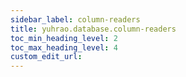 ```yaml
---
sidebar_label: column-readers
title: yuhrao.database.column-readers
toc_min_heading_level: 2
toc_max_heading_level: 4
custom_edit_url:
---
```



